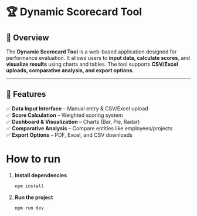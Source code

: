 # 🏆 Dynamic Scorecard Tool

## 📌 Overview
The **Dynamic Scorecard Tool** is a web-based application designed for performance evaluation. It allows users to **input data, calculate scores**, and **visualize results** using charts and tables. The tool supports **CSV/Excel uploads, comparative analysis, and export options**.

---

## 🚀 Features
✅ **Data Input Interface** – Manual entry & CSV/Excel upload  
✅ **Score Calculation** – Weighted scoring system  
✅ **Dashboard & Visualization** – Charts (Bar, Pie, Radar)  
✅ **Comparative Analysis** – Compare entities like employees/projects  
✅ **Export Options** – PDF, Excel, and CSV downloads  

# **How to run**
1. **Install dependencies**
   ```bash
   npm install
2. **Run the project**
   ```bash
   npm run dev




